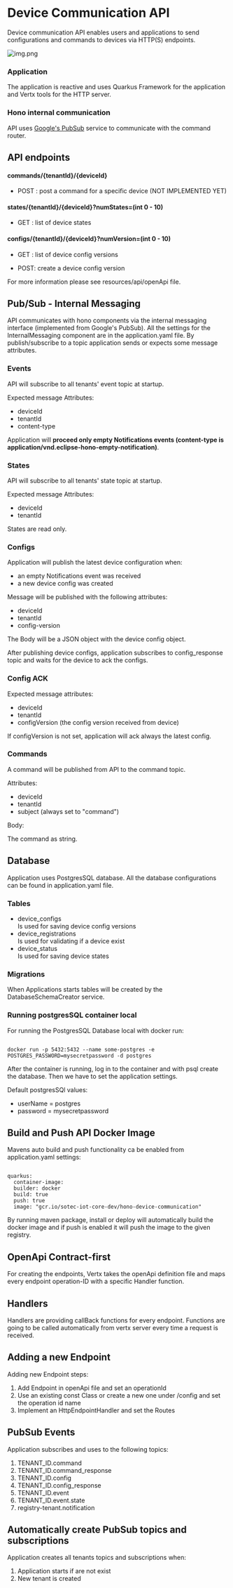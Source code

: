 # Device Communication API

Device communication API enables users and applications to send configurations and commands to devices via HTTP(S)
endpoints.

![img.png](img.png)

### Application

The application is reactive and uses Quarkus Framework for the application and Vertx tools for the HTTP server.

### Hono internal communication

API uses [Google's PubSub](https://cloud.google.com/pubsub/docs/overview?hl=de) service to communicate with the command
router.

## API endpoints

#### commands/{tenantId}/{deviceId}

- POST : post a command for a specific device (NOT IMPLEMENTED YET)

<p>

#### states/{tenantId}/{deviceId}?numStates=(int 0 - 10)

- GET : list of device states

#### configs/{tenantId}/{deviceId}?numVersion=(int 0 - 10)

- GET : list of device config versions

- POST: create a device config version

For more information please see resources/api/openApi file.

## Pub/Sub - Internal Messaging

API communicates with hono components via the internal messaging interface (implemented from Google's PubSub).
All the settings for the InternalMessaging component are in the application.yaml file. By publish/subscribe to a topic
application sends or expects some message attributes.

### Events

API will subscribe to all tenants' event topic at startup.

Expected message Attributes:

- deviceId
- tenantId
- content-type

Application will <b>proceed only empty Notifications events (content-type is
application/vnd.eclipse-hono-empty-notification)</b>.

### States

API will subscribe to all tenants' state topic at startup.

Expected message Attributes:

- deviceId
- tenantId

States are read only.

### Configs

Application will publish the latest device configuration when:

- an empty Notifications event was received
- a new device config was created

Message will be published with the following attributes:

- deviceId
- tenantId
- config-version

The Body will be a JSON object with the device config object.

After publishing device configs, application subscribes to config_response topic and waits for the device to ack the
configs.

### Config ACK

Expected message attributes:

- deviceId
- tenantId
- configVersion (the config version received from device)

If configVersion is not set, application will ack always the latest config.

### Commands

A command will be published from API to the command topic.

Attributes:

- deviceId
- tenantId
- subject (always set to "command")

Body:

The command as string.

## Database

Application uses PostgresSQL database. All the database configurations can be found in application.yaml file.

### Tables

- device_configs <br>
  Is used for saving device config versions
- device_registrations <br>
  Is used for validating if a device exist
- device_status <br>
  Is used for saving device states

### Migrations

When Applications starts tables will be created by the DatabaseSchemaCreator service.

### Running postgresSQL container local

For running the PostgresSQL Database local with docker run:

``````

docker run -p 5432:5432 --name some-postgres -e POSTGRES_PASSWORD=mysecretpassword -d postgres

``````

After the container is running, log in to the container and with psql create the database. Then we have
to set the application settings.

Default postgresSQl values:

- userName = postgres
- password = mysecretpassword

## Build and Push API Docker Image

Mavens auto build and push functionality ca be enabled from application.yaml settings:

````

quarkus:
  container-image:
  builder: docker
  build: true
  push: true
  image: "gcr.io/sotec-iot-core-dev/hono-device-communication"

````

By running maven package, install or deploy will automatically build the docker image and if push is enabled it will
push the image
to the given registry.

## OpenApi Contract-first

For creating the endpoints, Vertx takes the openApi definition file and maps every endpoint operation-ID with a specific
Handler
function.

## Handlers

Handlers are providing callBack functions for every endpoint. Functions are going to be called automatically from vertx
server every time a request is received.

## Adding a new Endpoint

Adding new Endpoint steps:

1. Add Endpoint in openApi file and set an operationId
2. Use an existing const Class or create a new one under /config and set the operation id name
3. Implement an HttpEndpointHandler and set the Routes

## PubSub Events

Application subscribes and uses to the following topics:

1. TENANT_ID.command
2. TENANT_ID.command_response
3. TENANT_ID.config
4. TENANT_ID.config_response
5. TENANT_ID.event
6. TENANT_ID.event.state
7. registry-tenant.notification

## Automatically create PubSub topics and subscriptions

Application creates all tenants topics and subscriptions when:

1. Application starts if are not exist
2. New tenant is created



